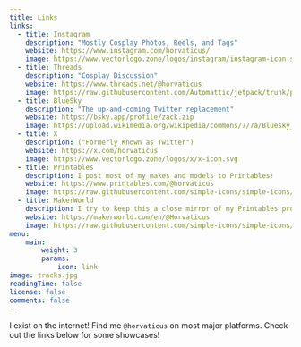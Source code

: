 ```yaml
---
title: Links
links:
  - title: Instagram
    description: "Mostly Cosplay Photos, Reels, and Tags"
    website: https://www.instagram.com/horvaticus/
    image: https://www.vectorlogo.zone/logos/instagram/instagram-icon.svg
  - title: Threads
    description: "Cosplay Discussion"
    website: https://www.threads.net/@horvaticus
    image: https://raw.githubusercontent.com/Automattic/jetpack/trunk/projects/js-packages/social-logos/src/svg/threads.svg
  - title: BlueSky
    description: "The up-and-coming Twitter replacement"
    website: https://bsky.app/profile/zack.zip
    image: https://upload.wikimedia.org/wikipedia/commons/7/7a/Bluesky_Logo.svg
  - title: X
    description: ("Formerly Known as Twitter")
    website: https://x.com/horvaticus
    image: https://www.vectorlogo.zone/logos/x/x-icon.svg
  - title: Printables
    description: I post most of my makes and models to Printables!
    website: https://www.printables.com/@horvaticus
    image: https://raw.githubusercontent.com/simple-icons/simple-icons/master/icons/printables.svg
  - title: MakerWorld
    description: I try to keep this a close mirror of my Printables profile, but this also includes my Bambu X1C profiles in some cases.
    website: https://makerworld.com/en/@Horvaticus
    image: https://raw.githubusercontent.com/simple-icons/simple-icons/master/icons/bambulab.svg
menu:
    main: 
        weight: 3
        params:
            icon: link
image: tracks.jpg
readingTime: false
license: false
comments: false
---
```

I exist on the internet! Find me `@horvaticus` on most major platforms. Check out the links below for some showcases!